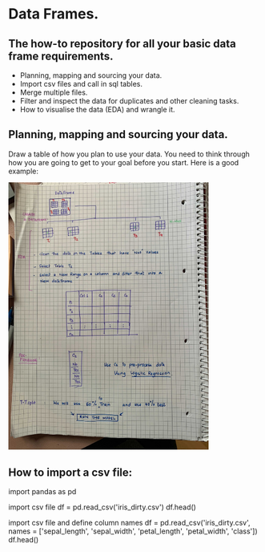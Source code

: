 # Data Frames. 

## The how-to repository for all your basic data frame requirements. 
- Planning, mapping and sourcing your data. 
- Import csv files and call in sql tables. 
- Merge multiple files. 
- Filter and inspect the data for duplicates and other cleaning tasks. 
- How to visualise the data (EDA) and wrangle it. 

## Planning, mapping and sourcing your data. 
Draw a table of how you plan to use your data. You need to think through how you are going to get to your goal before you start. 
Here is a good example: 

<img src="https://github.com/simples707data/IronHack/blob/main/Python/Week1.Pandas%20Intro.Import.Merge.FilterandInspect.Clean/good_example_data_planning.png"
     width = 400px; />

## How to import a csv file:

import pandas as pd

import csv file
df = pd.read_csv('iris_dirty.csv')
df.head() 

import csv file and define column names
df = pd.read_csv('iris_dirty.csv', names = ['sepal_length', 'sepal_width', 'petal_length', 'petal_width', 'class'])
df.head() 


